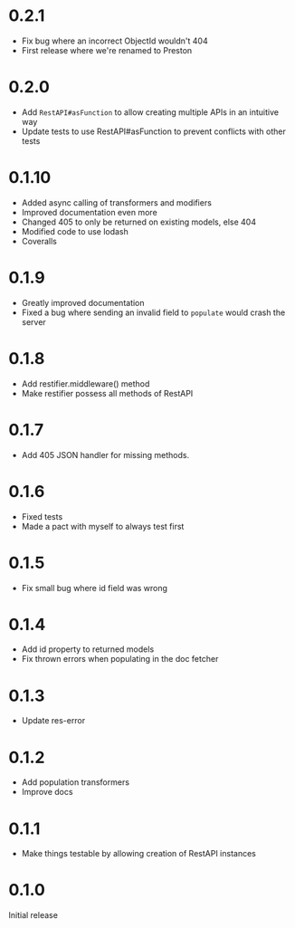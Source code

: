 0.2.1
=====
* Fix bug where an incorrect ObjectId wouldn't 404
* First release where we're renamed to Preston

0.2.0
=====
* Add `RestAPI#asFunction` to allow creating multiple APIs in an intuitive way
* Update tests to use RestAPI#asFunction to prevent conflicts with other tests

0.1.10
=====
* Added async calling of transformers and modifiers
* Improved documentation even more
* Changed 405 to only be returned on existing models, else 404
* Modified code to use lodash
* Coveralls

0.1.9
=====
* Greatly improved documentation
* Fixed a bug where sending an invalid field to `populate` would crash the server

0.1.8
=====
* Add restifier.middleware() method
* Make restifier possess all methods of RestAPI

0.1.7
=====
* Add 405 JSON handler for missing methods.

0.1.6
=====
* Fixed tests
* Made a pact with myself to always test first

0.1.5
=====
* Fix small bug where id field was wrong

0.1.4
=====
* Add id property to returned models
* Fix thrown errors when populating in the doc fetcher

0.1.3
=====
* Update res-error

0.1.2
=====
* Add population transformers
* Improve docs

0.1.1
=====
* Make things testable by allowing creation of RestAPI instances

0.1.0
=====

Initial release

